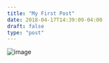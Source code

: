 ```yaml
---
title: "My First Post"
date: 2018-04-17T14:39:09-04:00
draft: false
type: "post"
---
```


![image](/smoke.jpg)
